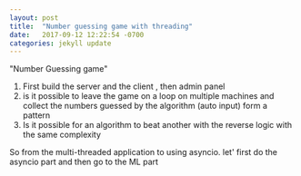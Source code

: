 ```yaml
---
layout: post
title:  "Number guessing game with threading"
date:   2017-09-12 12:22:54 -0700
categories: jekyll update
---
```

"Number Guessing game"

1.  First build the server and the client , then admin panel
2.  is it possible to leave the game on a loop on multiple machines and collect the numbers guessed by the algorithm (auto input) form a pattern
3. Is it possible for an algorithm to beat another with the reverse logic with the same complexity

So from the multi-threaded application to using asyncio.
   let' first do the asyncio part and then go to the ML part
